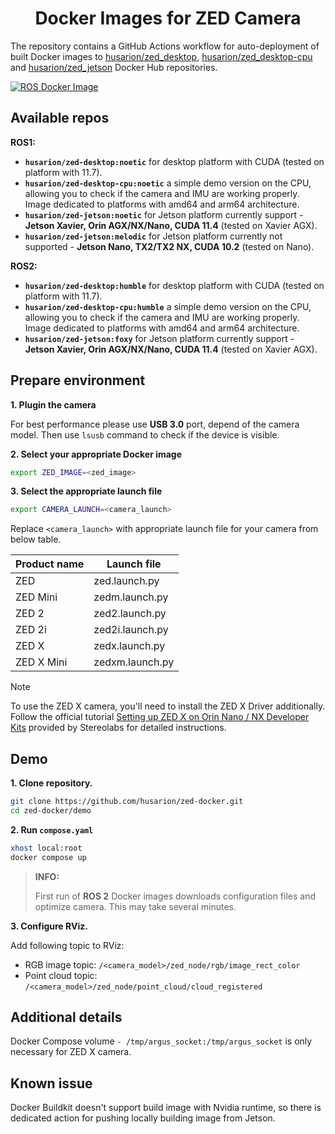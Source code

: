 <h1 align="center">
  Docker Images for ZED Camera
</h1>

The repository contains a GitHub Actions workflow for auto-deployment of built Docker images to [husarion/zed_desktop](https://hub.docker.com/r/husarion/zed-desktop), [husarion/zed_desktop-cpu](https://hub.docker.com/r/husarion/zed-desktop-cpu) and [husarion/zed_jetson](https://hub.docker.com/r/husarion/zed-jetson) Docker Hub repositories.

[![ROS Docker Image](https://github.com/husarion/zed-docker/actions/workflows/ros-docker-image.yaml/badge.svg)](https://github.com/husarion/zed-docker/actions/workflows//ros-docker-image.yaml)


## Available repos

**ROS1:**
- **`husarion/zed-desktop:noetic`** for desktop platform with CUDA (tested on platform with 11.7).
- **`husarion/zed-desktop-cpu:noetic`** a simple demo version on the CPU, allowing you to check if the camera and IMU are working properly. Image dedicated to platforms with amd64 and arm64 architecture.
- **`husarion/zed-jetson:noetic`** for Jetson platform currently support - **Jetson Xavier, Orin AGX/NX/Nano, CUDA 11.4** (tested on Xavier AGX).
- **`husarion/zed-jetson:melodic`** for Jetson platform currently not supported - **Jetson Nano, TX2/TX2 NX, CUDA 10.2** (tested on Nano).

**ROS2:**
- **`husarion/zed-desktop:humble`** for desktop platform with CUDA (tested on platform with 11.7).
- **`husarion/zed-desktop-cpu:humble`** a simple demo version on the CPU, allowing you to check if the camera and IMU are working properly. Image dedicated to platforms with amd64 and arm64 architecture.
- **`husarion/zed-jetson:foxy`** for Jetson platform currently support - **Jetson Xavier, Orin AGX/NX/Nano, CUDA 11.4** (tested on Xavier AGX).

## Prepare environment

**1. Plugin the camera**

For best performance please use **USB 3.0** port, depend of the camera model. Then use `lsusb` command to check if the device is visible.

**2. Select your appropriate Docker image**

```bash
export ZED_IMAGE=<zed_image>
```

**3. Select the appropriate launch file**

```bash
export CAMERA_LAUNCH=<camera_launch>
```

Replace `<camera_launch>` with appropriate launch file for your camera from below table.

<div class="center-table">

| **Product name**  | **Launch file**         |
| ----------------- | ----------------------- |
| ZED               | zed.launch.py           |
| ZED Mini          | zedm.launch.py          |
| ZED 2             | zed2.launch.py          |
| ZED 2i            | zed2i.launch.py         |
| ZED X             | zedx.launch.py          |
| ZED X Mini        | zedxm.launch.py         |

> [!NOTE]
> To use the ZED X camera, you'll need to install the ZED X Driver additionally. Follow the official tutorial [Setting up ZED X on Orin Nano / NX Developer Kits](https://www.stereolabs.com/docs/get-started-with-zed-x/jetson-orin-devkit-setup/) provided by Stereolabs for detailed instructions.

## Demo

**1. Clone repository.**

```bash
git clone https://github.com/husarion/zed-docker.git
cd zed-docker/demo
```

**2. Run `compose.yaml`**

```bash
xhost local:root
docker compose up
```

> **INFO:**
>
> First run of **ROS 2** Docker images downloads configuration files and optimize camera. This may take several minutes.

**3. Configure RViz.**

Add following topic to RViz:
- RGB image topic: `/<camera_model>/zed_node/rgb/image_rect_color`
- Point cloud topic: `/<camera_model>/zed_node/point_cloud/cloud_registered`

## Additional details

Docker Compose volume `- /tmp/argus_socket:/tmp/argus_socket` is only necessary for ZED X camera.

## Known issue

Docker Buildkit doesn't support build image with Nvidia runtime, so there is dedicated action for pushing locally building image from Jetson.
